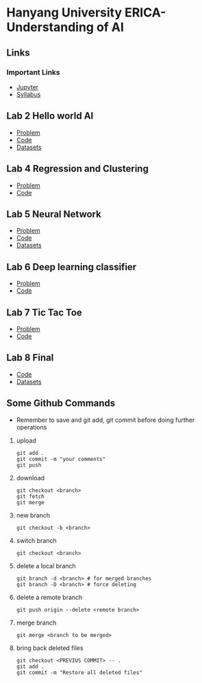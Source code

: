 # Hanyang University ERICA-Understanding of AI

## Links

### Important Links

 - [Jupyter](https://jupyter.org/)
 - [Syllabus](./Resources/00-Course%20Introduction.pdf)

## Lab 2 Hello world AI

 - [Problem](./Lab2/02%20Lab%20-%20Hello%20world%20AI.pdf)
 - [Code](./Lab2/Lab2.ipynb)
 - [Datasets](./Lab2/)

 ## Lab 4 Regression and Clustering

 - [Problem](./Lab4/04%20Lab%20-%20Regression%20and%20Clustering.pdf)
 - [Code](./Lab4/Lab4.ipynb)

 ## Lab 5 Neural Network

 - [Problem](./Lab5/05%20-%20Neural%20Network.pdf)
 - [Code](./Lab5/Lab5.ipynb)
 - [Datasets](./Lab5/Student_performance_data%20_.csv)

 ## Lab 6 Deep learning classifier

 - [Problem](./Lab6/06%20Lab%20-%20Deep%20learning%20classifier.pdf)
 - [Code](./Lab6/Lab6.ipynb)

 ## Lab 7 Tic Tac Toe

 - [Problem](./Lab7/07%20Lab%20-%20Tic%20Tac%20Toe.pdf)
 - [Code](./Lab7/Tic%20Tac%20Toe.ipynb)

 ## Lab 8 Final

 - [Code](./Final/Final.ipynb)
 - [Datasets](./Final/Student_performance_data%20_.csv)

## Some Github Commands

* Remember to save and git add, git commit before doing further operations

1. upload

    ```shell
    git add .
    git commit -m "your comments"
    git push
    ```

2. download

    ```shell
    git checkout <branch>
    git fetch
    git merge
    ```

3. new branch

    ```shell
    git checkout -b <branch>
    ```

4. switch branch

    ```shell
    git checkout <branch>
    ```

5. delete a local branch

    ```shell
    git branch -d <branch> # for merged branches
    git branch -D <branch> # force deleting
    ```

6. delete a remote branch

    ```shell
    git push origin --delete <remote branch>
    ```

7. merge branch

    ```shell
    git merge <branch to be merged>
    ```

8. bring back deleted files
   
   ```shell
   git checkout <PREVIUS COMMIT> -- .
   git add .
   git commit -m "Restore all deleted files"
   ```